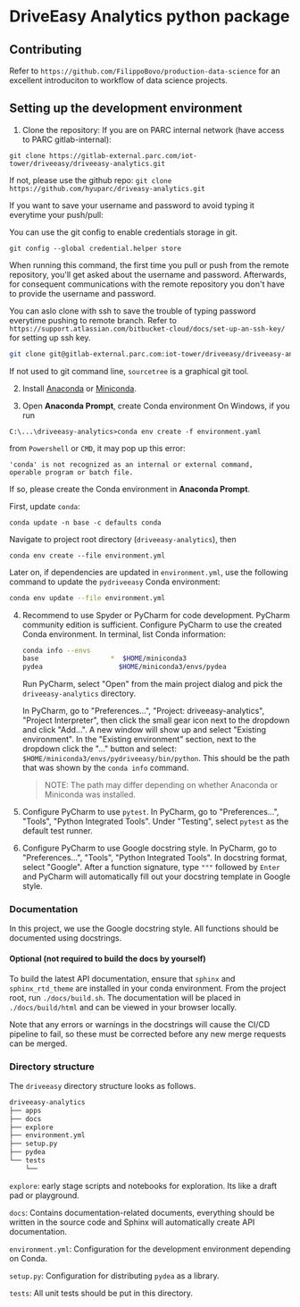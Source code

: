 # DriveEasy Analytics python package

## Contributing
Refer to `https://github.com/FilippoBovo/production-data-science` for an excellent introduciton to workflow of data science projects.

## Setting up the development environment
1. Clone the repository:
   If you are on PARC internal network (have access to PARC gitlab-internal):
```
git clone https://gitlab-external.parc.com/iot-tower/driveeasy/driveeasy-analytics.git
```
   If not, please use the github repo:
   `git clone https://github.com/hyuparc/driveasy-analytics.git` 
   
If you want to save your username and password to avoid typing it everytime your push/pull:

You can use the git config to enable credentials storage in git.
```
git config --global credential.helper store
```
When running this command, the first time you pull or push from the remote repository, you'll get asked about the username and password.
Afterwards, for consequent communications with the remote repository you don't have to provide the username and password.


You can aslo clone with ssh to save the trouble of typing password everytime pushing to remote branch.
Refer to `https://support.atlassian.com/bitbucket-cloud/docs/set-up-an-ssh-key/` for setting up ssh key.
   ```bash
git clone git@gitlab-external.parc.com:iot-tower/driveeasy/driveeasy-analytics.git
   ```
If not used to git command line, `sourcetree` is a graphical git tool.

2. Install [Anaconda](https://docs.anaconda.com/anaconda/install/) or [Miniconda](https://docs.conda.io/projects/continuumio-conda/en/latest/user-guide/install/index.html).

3. Open **Anaconda Prompt**, create Conda environment
On Windows, if you run 
```
C:\...\driveeasy-analytics>conda env create -f environment.yaml
```
from `Powershell` or `CMD`, it may pop up this error:
```
'conda' is not recognized as an internal or external command,
operable program or batch file.
```
If so, please create the Conda environment in **Anaconda Prompt**.

First, update `conda`:
```
conda update -n base -c defaults conda
```
Navigate to project root directory (`driveeasy-analytics`), then
```
conda env create --file environment.yml
```
Later on, if dependencies are updated in `environment.yml`, use the following command to update the `pydriveeasy` Conda environment:
   ```bash
   conda env update --file environment.yml
   ```

4. Recommend to use Spyder or PyCharm for code development. PyCharm community edition is sufficient. 
Configure PyCharm to use the created Conda environment. In terminal, list Conda information:
   ```bash
   conda info --envs
   base                  *  $HOME/miniconda3
   pydea                   $HOME/miniconda3/envs/pydea
   ```
   
   Run PyCharm, select "Open" from the main project dialog and pick the `driveeasy-analytics`  directory.
   
   In PyCharm, go to "Preferences...", "Project: driveeasy-analytics", "Project Interpreter", then click the small gear icon next to the dropdown and click "Add...". A new window will show up and select "Existing environment". In the "Existing environment" section, next to the dropdown click the "..." button and select: `$HOME/miniconda3/envs/pydriveeasy/bin/python`. This should be the path that was shown by the `conda info` command.

   > NOTE: The path may differ depending on whether Anaconda or Miniconda was installed.

5. Configure PyCharm to use `pytest`. In PyCharm, go to "Preferences...", "Tools", "Python Integrated Tools". Under "Testing", select `pytest` as the default test runner. 

6. Configure PyCharm to use Google docstring style. In PyCharm, go to "Preferences...", "Tools", "Python Integrated Tools". In docstring format, select "Google". After a function signature, type `"""` followed by `Enter` and PyCharm will automatically fill out your docstring template in Google style.

### Documentation 

In this project, we use the Google docstring style. All functions should be documented using docstrings.

#### Optional (not required to build the docs by yourself)
To build the latest API documentation, ensure that `sphinx` and `sphinx_rtd_theme` are installed in your conda environment.
From the project root, run `./docs/build.sh`. The documentation will be placed in `./docs/build/html` and can be viewed in your browser locally.

Note that any errors or warnings in the docstrings will cause the CI/CD pipeline to fail, so these must be corrected before any new merge requests can be merged.

### Directory structure

The `driveeasy` directory structure looks as follows.
```bash
driveeasy-analytics
├── apps
├── docs
├── explore
├── environment.yml
├── setup.py
├── pydea
└── tests
    └── 
```
`explore`: early stage scripts and notebooks for exploration. Its like a draft pad or playground. 

`docs`: Contains documentation-related documents, everything should be written in the source code and Sphinx will automatically create API documentation.

`environment.yml`: Configuration for the development environment depending on Conda.

`setup.py`: Configuration for distributing `pydea` as a library.

`tests`: All unit tests should be put in this directory.

